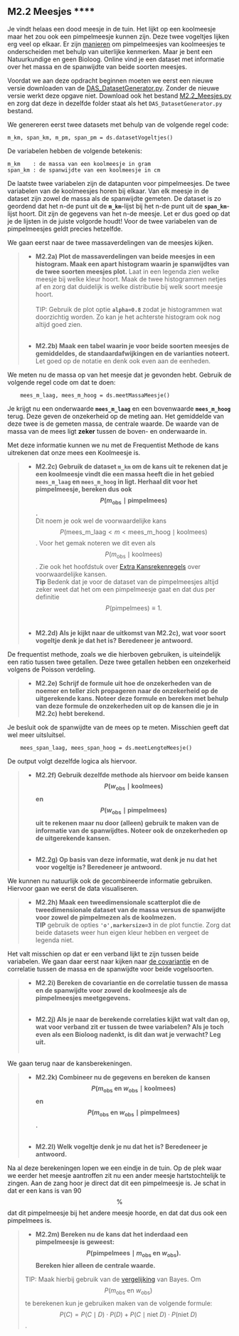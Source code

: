 ## M2.2 Meesjes \*\*\*\*
<!--REF\label{/opdrachten-module-2/meesjes}-->

Je vindt helaas een dood meesje in de tuin. Het lijkt op een koolmeesje maar het zou ook een pimpelmeesje kunnen zijn. Deze twee vogeltjes lijken erg veel op elkaar.
Er zijn [manieren](https://www.tuinvogeltelling.nl/herkenningstips/?tip=17) om pimpelmeesjes van koolmeesjes te onderscheiden met behulp van uiterlijke kenmerken. Maar je bent een Natuurkundige en geen Bioloog. Online vind je een dataset met informatie over het massa en de spanwijdte van beide soorten meesjes.


Voordat we aan deze opdracht beginnen moeten we eerst een nieuwe versie downloaden van de [DAS_DatasetGenerator.py](https://das.mprog.nl/course/12%20Opdrachten%20Module%201/00%20Opdrachten/DAS_DatasetGenerator.py). Zonder de nieuwe versie werkt deze opgave niet. Download ook het bestand [M2.2_Meesjes.py](https://das.mprog.nl/course/22%20Opdrachten%20Module%202/20%20Meesjes/M2.2_Meesjes.py) en zorg dat deze in dezelfde folder staat als het `DAS_DatasetGenerator.py` bestand.


We genereren eerst twee datasets met behulp van de volgende regel code: 

	m_km, span_km, m_pm, span_pm = ds.datasetVogeltjes()
	
De variabelen hebben de volgende betekenis: 

	m_km    : de massa van een koolmeesje in gram
	span_km : de spanwijdte van een koolmeesje in cm

De laatste twee variabelen zijn de datapunten voor pimpelmeesjes. 
De twee variabelen van de koolmeesjes horen bij elkaar. Van elk meesje in de dataset zijn zowel de massa als de spanwijdte gemeten. De dataset is zo geordend dat het n-de punt uit de **`m_km`**-lijst bij het n-de punt uit de **`span_km`**-lijst hoort. Dit zijn de gegevens van het n-de meesje. Let er dus goed op dat je de lijsten in de juiste volgorde houdt! 
Voor de twee variabelen van de pimpelmeesjes geldt precies hetzelfde.


We gaan eerst naar de twee massaverdelingen van de meesjes kijken. 

> - **M2.2a) Plot de massaverdelingen van beide meesjes in een histogram. Maak een apart histogram waarin je spanwijdtes van de twee soorten meesjes plot.** Laat in een legenda zien welke meesje bij welke kleur hoort. Maak de twee histogrammen netjes af en zorg dat duidelijk is welke distributie bij welk soort meesje hoort.<br><br>
> TIP: Gebruik de plot optie **`alpha=0.8`** zodat je histogrammen wat doorzichtig worden. Zo kan je het achterste histogram ook nog altijd goed zien.<br><br>
>  
> - **M2.2b) Maak een tabel waarin je voor beide soorten meesjes de gemiddeldes, de standaardafwijkingen en de varianties noteert.** Let goed op de notatie en denk ook even aan de eenheden.


We meten nu de massa op van het meesje dat je gevonden hebt. Gebruik de volgende regel code om dat te doen: 

		mees_m_laag, mees_m_hoog = ds.meetMassaMeesje()
		
Je krijgt nu een onderwaarde **`mees_m_laag`** en een bovenwaarde **`mees_m_hoog`** terug. Deze geven de onzekerheid op de meting aan. Het gemiddelde van deze twee is de gemeten massa, de centrale waarde. De waarde van de massa van de mees ligt **zeker** tussen de boven- en onderwaarde in. 

Met deze informatie kunnen we nu met de Frequentist Methode de kans uitrekenen dat onze mees een Koolmeesje is. 

> - **M2.2c) Gebruik de dataset `m_km` om de kans uit te rekenen dat je een koolmeesje vindt die een massa heeft die in het gebied `mees_m_laag` en `mees_m_hoog` in ligt. Herhaal dit voor het pimpelmeesje, bereken dus ook $$P(m_{\text{obs}} \mid \text{pimpelmees})$$.** <br>
> Dit noem je ook wel de voorwaardelijke kans $$P(\text{mees_m_laag} < m < \text{mees_m_hoog} \mid \text{koolmees})$$. Voor het gemak noteren we dit even als $$P(m_{\text{obs}} \mid \text{koolmees} )$$. Zie ook het hoofdstuk over [Extra Kansrekenregels](/module-2/extra-kansrekenregels) over voorwaardelijke kansen.<br>
> **Tip** Bedenk dat je voor de dataset van de pimpelmeesjes altijd zeker weet dat het om een pimpelmeesje gaat en dat dus per definitie $$P(\text{pimpelmees}) \equiv 1.$$<br>
>
> - **M2.2d) Als je kijkt naar de uitkomst van M2.2c), wat voor soort vogeltje denk je dat het is? Beredeneer je antwoord.**

De frequentist methode, zoals we die hierboven gebruiken, is uiteindelijk een ratio tussen twee getallen. Deze twee getallen hebben een onzekerheid volgens de Poisson verdeling. 

> - **M2.2e) Schrijf de formule uit hoe de onzekerheden van de noemer en teller zich propageren naar de onzekerheid op de uitgerekende kans. Noteer deze formule en bereken met behulp van deze formule de onzekerheden uit op de kansen die je in M2.2c) hebt berekend.**

Je besluit ook de spanwijdte van de mees op te meten. Misschien geeft dat wel meer uitsluitsel.

		mees_span_laag, mees_span_hoog = ds.meetLengteMeesje()
		
De output volgt dezelfde logica als hiervoor.

> - **M2.2f) Gebruik dezelfde methode als hiervoor om beide kansen $$ P(w_{\text{obs}} \mid \text{koolmees} )$$ en $$P(w_{\text{obs}} \mid \text{pimpelmees} )$$ uit te rekenen maar nu door (alleen) gebruik te maken van de informatie van de spanwijdtes. Noteer ook de onzekerheden op de uitgerekende kansen.**<br><br>
> 
> - **M2.2g) Op basis van deze informatie, wat denk je nu dat het voor vogeltje is? Beredeneer je antwoord.**

We kunnen nu natuurlijk ook de gecombineerde informatie gebruiken. Hiervoor gaan we eerst de data visualiseren.

> - **M2.2h) Maak een tweedimensionale scatterplot die de tweedimensionale dataset van de massa versus de spanwijdte voor zowel de pimpelmezen als de koolmezen.**  
> **TIP** gebruik de opties **`'o',markersize=3`** in de plot functie. Zorg dat beide datasets weer hun eigen kleur hebben en vergeet de legenda niet. 

Het valt misschien op dat er een verband lijkt te zijn tussen beide variabelen. We gaan daar eerst naar kijken naar [de covariantie](/module-2/meerdimensionale-data) en de correlatie tussen de massa en de spanwijdte voor beide vogelsoorten. 

> - **M2.2i) Bereken de covariantie en de correlatie tussen de massa en de spanwijdte voor zowel de koolmeesje als de pimpelmeesjes meetgegevens.**<br><br>
> 
>  
> - **M2.2j) Als je naar de berekende correlaties kijkt wat valt dan op, wat voor verband zit er tussen de twee variabelen? Als je toch even als een Bioloog nadenkt, is dit dan wat je verwacht? Leg uit.**<br><br>

We gaan terug naar de kansberekeningen. 

> - **M2.2k) Combineer nu de gegevens en bereken de kansen $${P(m_{\text{obs}}\text{ en }w_{\text{obs}} \mid \text{koolmees})}$$ en $${P(m_{\text{obs}}\text{ en }w_{\text{obs}} \mid \text{pimpelmees})}$$.**<br><br>
> 
> - **M2.2l) Welk vogeltje denk je nu dat het is? Beredeneer je antwoord.**

Na al deze berekeningen lopen we een eindje in de tuin. Op de plek waar we eerder het meesje aantroffen zit nu een ander meesje hartstochtelijk te zingen. Aan de zang hoor je direct dat dit een pimpelmeesje is. Je schat in dat er een kans is van 90$$\%$$ dat dit pimpelmeesje bij het andere meesje hoorde, en dat dat dus ook een pimpelmees is. 

> - **M2.2m) Bereken nu de kans dat het inderdaad een pimpelmeesje is geweest: $$P(\text{pimpelmees} \mid m_\text{obs} \text{ en } w_{\text{obs}}).$$ Bereken hier alleen de centrale waarde.**  
> 
> TIP: Maak hierbij gebruik van de [vergelijking](/module-2/extra-kansrekenregels) van Bayes. Om $$P(m_\text{obs} \text{ en }w_{\text{obs}})$$ te berekenen kun je gebruiken maken van de volgende formule: 
> $$P(C) = P(C \mid D)\cdot P(D) + P(C \mid \text{niet }D)\cdot P(\text{niet }D)$$ .


<!--Hierbij berekening vragen.-->

